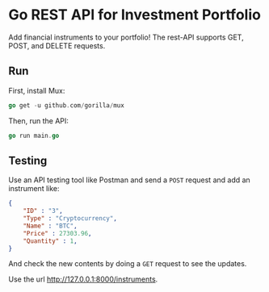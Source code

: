 # Go REST API for Investment Portfolio
Add financial instruments to your portfolio! The rest-API supports GET, POST, and DELETE requests.

## Run

First, install Mux:
```go
go get -u github.com/gorilla/mux
```

Then, run the API:
```go
go run main.go
```

## Testing

Use an API testing tool like Postman and send a ```POST``` request and add an instrument like:

```json
{
	"ID" : "3",
	"Type" : "Cryptocurrency",
	"Name" : "BTC",
	"Price" : 27303.96,
	"Quantity" : 1,
}
```

And check the new contents by doing a ```GET``` request to see the updates.

Use the url http://127.0.0.1:8000/instruments.